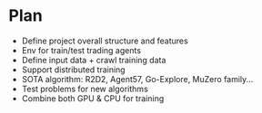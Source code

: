 # Plan
- Define project overall structure and features
- Env for train/test trading agents
- Define input data + crawl training data
- Support distributed training
- SOTA algorithm: R2D2, Agent57, Go-Explore, MuZero family...
- Test problems for new algorithms
- Combine both GPU & CPU for training